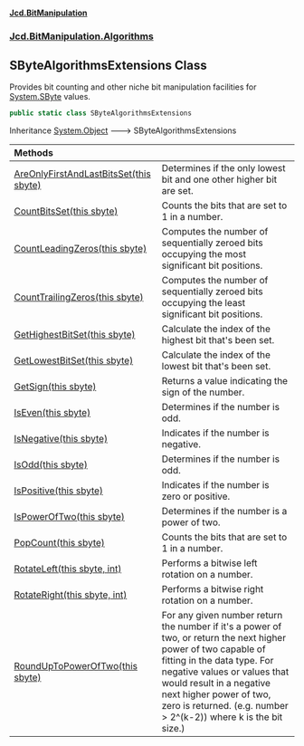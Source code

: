 #### [Jcd.BitManipulation](index 'index')
### [Jcd.BitManipulation.Algorithms](Jcd.BitManipulation.Algorithms 'Jcd.BitManipulation.Algorithms')

## SByteAlgorithmsExtensions Class

Provides bit counting and other niche bit manipulation facilities
for [System.SByte](https://docs.microsoft.com/en-us/dotnet/api/System.SByte 'System.SByte') values.

```csharp
public static class SByteAlgorithmsExtensions
```

Inheritance [System.Object](https://docs.microsoft.com/en-us/dotnet/api/System.Object 'System.Object') &#129106; SByteAlgorithmsExtensions

| Methods | |
| :--- | :--- |
| [AreOnlyFirstAndLastBitsSet(this sbyte)](Jcd.BitManipulation.Algorithms.SByteAlgorithmsExtensions.AreOnlyFirstAndLastBitsSet(thissbyte) 'Jcd.BitManipulation.Algorithms.SByteAlgorithmsExtensions.AreOnlyFirstAndLastBitsSet(this sbyte)') | Determines if the only lowest bit and one other higher bit are set. |
| [CountBitsSet(this sbyte)](Jcd.BitManipulation.Algorithms.SByteAlgorithmsExtensions.CountBitsSet(thissbyte) 'Jcd.BitManipulation.Algorithms.SByteAlgorithmsExtensions.CountBitsSet(this sbyte)') | Counts the bits that are set to 1 in a number. |
| [CountLeadingZeros(this sbyte)](Jcd.BitManipulation.Algorithms.SByteAlgorithmsExtensions.CountLeadingZeros(thissbyte) 'Jcd.BitManipulation.Algorithms.SByteAlgorithmsExtensions.CountLeadingZeros(this sbyte)') | Computes the number of sequentially zeroed bits occupying the most significant bit positions. |
| [CountTrailingZeros(this sbyte)](Jcd.BitManipulation.Algorithms.SByteAlgorithmsExtensions.CountTrailingZeros(thissbyte) 'Jcd.BitManipulation.Algorithms.SByteAlgorithmsExtensions.CountTrailingZeros(this sbyte)') | Computes the number of sequentially zeroed bits occupying the least significant bit positions. |
| [GetHighestBitSet(this sbyte)](Jcd.BitManipulation.Algorithms.SByteAlgorithmsExtensions.GetHighestBitSet(thissbyte) 'Jcd.BitManipulation.Algorithms.SByteAlgorithmsExtensions.GetHighestBitSet(this sbyte)') | Calculate the index of the highest bit that's been set. |
| [GetLowestBitSet(this sbyte)](Jcd.BitManipulation.Algorithms.SByteAlgorithmsExtensions.GetLowestBitSet(thissbyte) 'Jcd.BitManipulation.Algorithms.SByteAlgorithmsExtensions.GetLowestBitSet(this sbyte)') | Calculate the index of the lowest bit that's been set. |
| [GetSign(this sbyte)](Jcd.BitManipulation.Algorithms.SByteAlgorithmsExtensions.GetSign(thissbyte) 'Jcd.BitManipulation.Algorithms.SByteAlgorithmsExtensions.GetSign(this sbyte)') | Returns a value indicating the sign of the number. |
| [IsEven(this sbyte)](Jcd.BitManipulation.Algorithms.SByteAlgorithmsExtensions.IsEven(thissbyte) 'Jcd.BitManipulation.Algorithms.SByteAlgorithmsExtensions.IsEven(this sbyte)') | Determines if the number is odd. |
| [IsNegative(this sbyte)](Jcd.BitManipulation.Algorithms.SByteAlgorithmsExtensions.IsNegative(thissbyte) 'Jcd.BitManipulation.Algorithms.SByteAlgorithmsExtensions.IsNegative(this sbyte)') | Indicates if the number is negative. |
| [IsOdd(this sbyte)](Jcd.BitManipulation.Algorithms.SByteAlgorithmsExtensions.IsOdd(thissbyte) 'Jcd.BitManipulation.Algorithms.SByteAlgorithmsExtensions.IsOdd(this sbyte)') | Determines if the number is odd. |
| [IsPositive(this sbyte)](Jcd.BitManipulation.Algorithms.SByteAlgorithmsExtensions.IsPositive(thissbyte) 'Jcd.BitManipulation.Algorithms.SByteAlgorithmsExtensions.IsPositive(this sbyte)') | Indicates if the number is zero or positive. |
| [IsPowerOfTwo(this sbyte)](Jcd.BitManipulation.Algorithms.SByteAlgorithmsExtensions.IsPowerOfTwo(thissbyte) 'Jcd.BitManipulation.Algorithms.SByteAlgorithmsExtensions.IsPowerOfTwo(this sbyte)') | Determines if the number is a power of two. |
| [PopCount(this sbyte)](Jcd.BitManipulation.Algorithms.SByteAlgorithmsExtensions.PopCount(thissbyte) 'Jcd.BitManipulation.Algorithms.SByteAlgorithmsExtensions.PopCount(this sbyte)') | Counts the bits that are set to 1 in a number. |
| [RotateLeft(this sbyte, int)](Jcd.BitManipulation.Algorithms.SByteAlgorithmsExtensions.RotateLeft(thissbyte,int) 'Jcd.BitManipulation.Algorithms.SByteAlgorithmsExtensions.RotateLeft(this sbyte, int)') | Performs a bitwise left rotation on a number. |
| [RotateRight(this sbyte, int)](Jcd.BitManipulation.Algorithms.SByteAlgorithmsExtensions.RotateRight(thissbyte,int) 'Jcd.BitManipulation.Algorithms.SByteAlgorithmsExtensions.RotateRight(this sbyte, int)') | Performs a bitwise right rotation on a number. |
| [RoundUpToPowerOfTwo(this sbyte)](Jcd.BitManipulation.Algorithms.SByteAlgorithmsExtensions.RoundUpToPowerOfTwo(thissbyte) 'Jcd.BitManipulation.Algorithms.SByteAlgorithmsExtensions.RoundUpToPowerOfTwo(this sbyte)') | For any given number return the number if it's a power of two, or return the next higher power of two capable of fitting in the data type. For negative values or values that would result in a negative next higher power of two, zero is returned. (e.g. number > 2^(k-2)) where k is the bit size.) |
